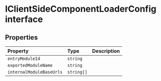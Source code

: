 # IClientSideComponentLoaderConfig interface








## Properties

| Property	   | Type	| Description|
|:-------------|:-------|:-----------|
|`entryModuleId`      | `string` |  |
|`exportedModuleName`      | `string` |  |
|`internalModuleBaseUrls`      | `string[]` |  |





